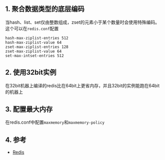 ## 1. 聚合数据类型的底层编码
当hash、list、set仅由整数组成，zset的元素小于某个数量时会使用特殊编码。这个可以在`redis.conf`配置
```redis
hash-max-ziplist-entries 512
hash-max-ziplist-value 64
zset-max-ziplist-entries 128
zset-max-ziplist-value 64
set-max-intset-entries 512
```
## 2. 使用32bit实例
在32bit机器上编译的redis比在64bit上更省内存，并且32bit的实例能跑在64bit的机器上

## 3. 配置最大内存
在redis.conf中配置`maxmemory`和`maxmemory-policy`

## 4. 参考
- [Redis](https://redis.io/topics/memory-optimization)
